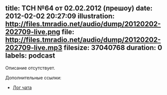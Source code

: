 title: ТСН №64 от 02.02.2012 (прешоу)
date: 2012-02-02 20:27:09
illustration: http://files.tmradio.net/audio/dump/20120202-202709-live.png
file: http://files.tmradio.net/audio/dump/20120202-202709-live.mp3
filesize: 37040768
duration: 0
labels: podcast
---
Описание отсутствует.

Дополнительные ссылки:

- [Лог чата](http://files.tmradio.net/audio/dump/20120202-202709-live.log)
